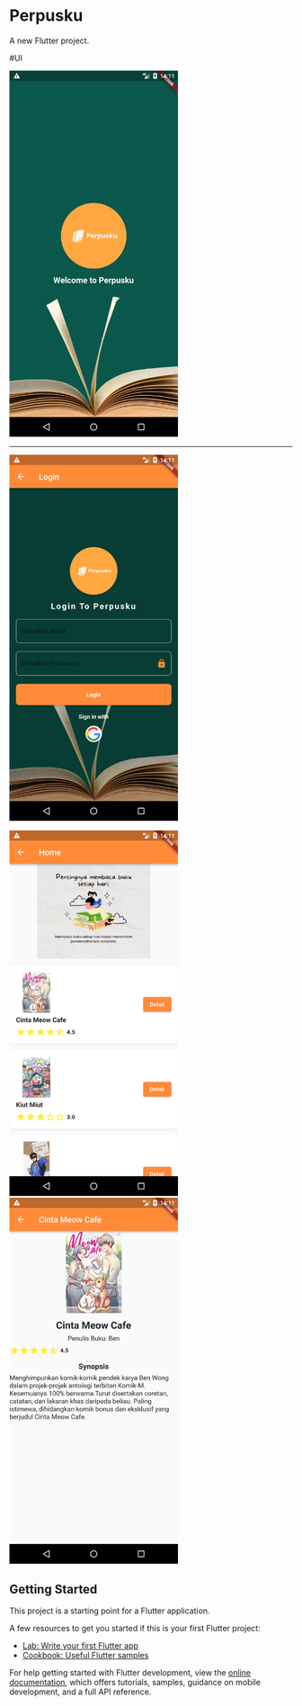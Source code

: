 # Perpusku

A new Flutter project.


#UI

<img src="https://github.com/Fajarr021123/Perpusku/blob/master/UI_awal.png" alt="Deskripsi Gambar" width="300"> <hr> <img src="https://github.com/Fajarr021123/Perpusku/blob/master/UI_LOGIN.png" alt="Deskripsi Gambar" width="300">



<img src="https://github.com/Fajarr021123/Perpusku/blob/master/UI_HOME.png" alt="Deskripsi Gambar" width="300"><img src="https://github.com/Fajarr021123/Perpusku/blob/master/UI_DETAIL.png" alt="Deskripsi Gambar" width="300">






## Getting Started

This project is a starting point for a Flutter application.

A few resources to get you started if this is your first Flutter project:

- [Lab: Write your first Flutter app](https://docs.flutter.dev/get-started/codelab)
- [Cookbook: Useful Flutter samples](https://docs.flutter.dev/cookbook)

For help getting started with Flutter development, view the
[online documentation](https://docs.flutter.dev/), which offers tutorials,
samples, guidance on mobile development, and a full API reference.
